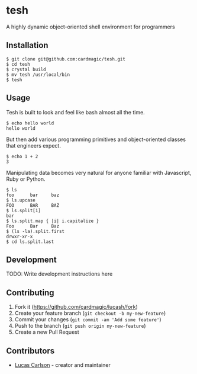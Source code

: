 # tesh

A highly dynamic object-oriented shell environment for programmers

## Installation

```console
$ git clone git@github.com:cardmagic/tesh.git
$ cd tesh
$ crystal build
$ mv tesh /usr/local/bin
$ tesh
```

## Usage

Tesh is built to look and feel like bash almost all the time.

```console
$ echo hello world
hello world
```
But then add various programming primitives and object-oriented classes that engineers expect.

```console
$ echo 1 + 2
3
```

Manipulating data becomes very natural for anyone familiar with Javascript, Ruby or Python.

```console
$ ls
foo      bar     baz
$ ls.upcase
FOO      BAR     BAZ
$ ls.split[1]
bar
$ ls.split.map { |i| i.capitalize }
Foo      Bar     Baz
$ (ls -la).split.first
drwxr-xr-x
$ cd ls.split.last
```

## Development

TODO: Write development instructions here

## Contributing

1. Fork it (<https://github.com/cardmagic/lucash/fork>)
2. Create your feature branch (`git checkout -b my-new-feature`)
3. Commit your changes (`git commit -am 'Add some feature'`)
4. Push to the branch (`git push origin my-new-feature`)
5. Create a new Pull Request

## Contributors

- [Lucas Carlson](https://github.com/cardmagic) - creator and maintainer
